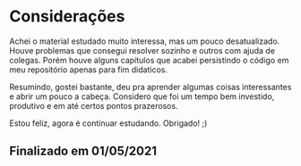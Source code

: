 # Considerações

Achei o material estudado muito interessa, mas um pouco desatualizado. Houve problemas que consegui resolver sozinho e outros com ajuda de colegas. Porém houve alguns capítulos que acabei persistindo o código em meu repositório apenas para fim didaticos.

Resumindo, gostei bastante, deu pra aprender algumas coisas interessantes e abrir um pouco a cabeça. Considero que foi um tempo bem investido, produtivo e em até certos pontos prazerosos.

Estou feliz, agora é continuar estudando. Obrigado! ;)

## Finalizado em 01/05/2021